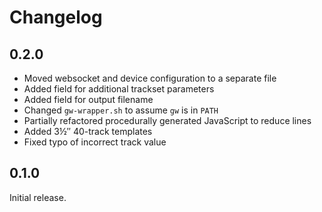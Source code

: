 Changelog
=========

0.2.0
-----

* Moved websocket and device configuration to a separate file
* Added field for additional trackset parameters
* Added field for output filename
* Changed `gw-wrapper.sh` to assume `gw` is in `PATH`
* Partially refactored procedurally generated JavaScript to reduce lines
* Added 3½″ 40-track templates
* Fixed typo of incorrect track value

0.1.0
-----

Initial release.
